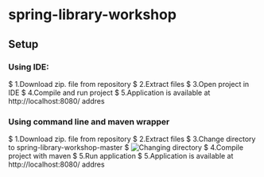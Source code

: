 # spring-library-workshop

## Setup

### Using IDE:
$ 1.Download zip. file from repository
$ 2.Extract files
$ 3.Open project in IDE
$ 4.Compile and run project
$ 5.Application is available at http://localhost:8080/ addres

### Using command line and maven wrapper
$ 1.Download zip. file from repository
$ 2.Extract files
$ 3.Change directory to spring-library-workshop-master
$ ![Changing directory](./images-library/runningConsole1.PNG)
$ 4.Compile project with maven
$ 5.Run application
$ 5.Application is available at http://localhost:8080/ addres
